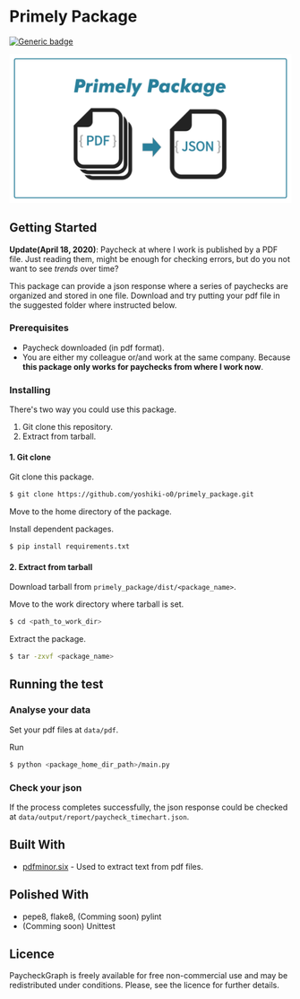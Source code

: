 # Primely Package

<!-- ##### Analyse your paycheck -->

[![Generic badge](https://img.shields.io/badge/python-v3.7.4-336E9F.svg)](https://shields.io/)

<!-- ![Theme image](demo/output/income_timechart.png) -->
![Theme image](images/primely_package.png)

## Getting Started
<!-- TODO: Update below dates every time you commit!  -->
**Update(April 18, 2020)**: Paycheck at where I work is published by a PDF file. Just reading them, might be enough for checking errors, but do you not want to see *trends* over time?

This package can provide a json response where a series of paychecks are organized and stored in one file. Download and try putting your pdf file in the suggested folder where instructed below.

### Prerequisites
* Paycheck downloaded (in pdf format). 
* You are either my colleague or/and work at the same company. Because **this package only works for paychecks from where I work now**.


### Installing
There's two way you could use this package.
1. Git clone this repository.
2. Extract from tarball.

#### 1. Git clone
Git clone this package.
```bash
$ git clone https://github.com/yoshiki-o0/primely_package.git
```

Move to the home directory of the package.

Install dependent packages.
```bash
$ pip install requirements.txt
```


#### 2. Extract from tarball
Download tarball from `primely_package/dist/<package_name>`.

Move to the work directory where tarball is set.
```bash
$ cd <path_to_work_dir>
```

Extract the package.
```bash
$ tar -zxvf <package_name>
```

## Running the test
### Analyse your data
Set your pdf files at `data/pdf`.

Run <br>
```bash
$ python <package_home_dir_path>/main.py
```


### Check your json
If the process completes successfully, the json response could be checked at `data/output/report/paycheck_timechart.json`.


## Built With
* [pdfminor.six](https://github.com/pdfminer/pdfminer.six) - Used to extract text from pdf files.

## Polished With
* pepe8, flake8, (Comming soon) pylint
* (Comming soon) Unittest

## Licence
PaycheckGraph is freely available for free non-commercial use and may be redistributed under conditions. Please, see the licence for further details.